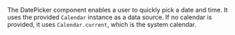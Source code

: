 The DatePicker component enables a user to quickly pick a date and time. It uses the provided `Calendar` instance as a data source. If no calendar is provided, it uses `Calendar.current`, which is the system calendar.
